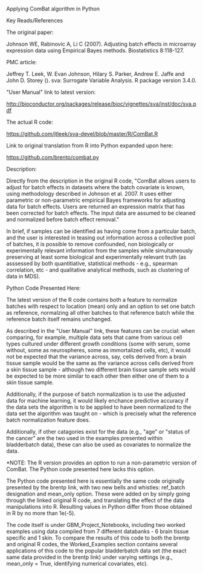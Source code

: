Applying ComBat algorithm in Python

Key Reads/References

The original paper:

Johnson WE, Rabinovic A, Li C (2007). Adjusting batch effects in microarray
expression data using Empirical Bayes methods. Biostatistics 8:118-127.  

PMC article:

Jeffrey T. Leek, W. Evan Johnson, Hilary S. Parker, Andrew E. Jaffe
and John D. Storey (). sva: Surrogate Variable Analysis. R package
version 3.4.0.

"User Manual" link to latest version:

http://bioconductor.org/packages/release/bioc/vignettes/sva/inst/doc/sva.pdf

The actual R code:

https://github.com/jtleek/sva-devel/blob/master/R/ComBat.R

Link to original translation from R into Python expanded upon here:

https://github.com/brentp/combat.py

Description:

Directly from the description in the original R code, "ComBat allows users to adjust for batch effects in datasets where the batch covariate is known, using methodology described in Johnson et al. 2007. It uses either parametric or non-parametric empirical Bayes frameworks for adjusting data for batch effects. Users are returned an expression matrix that has been corrected for batch effects. The input data are assumed to be cleaned and normalized before batch effect removal." 

In brief, if samples can be identified as having come from a particular batch, and the user is interested in teasing out information across a collective pool of batches, it is possible to remove confounded, non biologically or experimentally relevant information from the samples while simultaneously preserving at least some biological and experimentally relevant truth (as asssessed by both quantitiative, statistical methods - e.g., spearman correlation, etc - and qualitative analytical methods, such as clustering of data in MDS). 

Python Code Presented Here:

The latest version of the R code contains both a feature to normalize batches with respect to location (mean) only and an option to set one batch as reference, normalzing all other batches to that reference batch while the reference batch itself remains unchanged.

As described in the "User Manual" link, these features can be crucial: when comparing, for example, multiple data sets that came from various cell types cultured under different growth conditions (some with serum, some without, some as neurospheres, some as immortalized cells, etc), it would not be expected that the variance across, say, cells derived from a brain tissue sample would be the same as the variance across cells derived from a skin tissue sample - although two different brain tissue sample sets would be expected to be more similar to each other then either one of them to a skin tissue sample. 

Additionally, if the purpose of batch normalization is to use the adjusted data for machine learning, it would likely enchance predictive accuracy if the data sets the algorithm is to be applied to have been normalized to the data set the algorithm was taught on - which is precisely what the reference batch normalization feature does.

Additionally, if other catagories exist for the data (e.g., "age" or "status of the cancer" are the two used in the examples presented within bladderbatch data), these can also be used as covariates to normalize the data.

*NOTE: The R version provides an option to run a non-parametric version of ComBat. The Python code presented here lacks this option.

The Python code presented here is essentially the same code originally presented by the brentp link, with two new bells and whistles: ref_batch designation and mean_only option. These were added on by simply going through the linked original R code, and translating the effect of the data manipulations into R. Resulting values in Python differ from those obtained in R by no more than 1e(-5). 

The code itself is under GBM_Project_Notebooks, including two worked examples using data compiled from 7 different databanks - 6 brain tissue specific and 1 skin. To compare the results of this code to both the brentp and original R codes, the Worked_Examples section contains several applications of this code to the popular bladderbatch data set (the exact same data provided in the brentp link) under varying settings (e.g., mean_only = True, identifying numerical covariates, etc).
